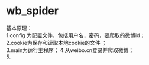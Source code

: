 # wb_spider


基本原理：    
1.config 为配置文件，包括用户名，密码，要爬取的微博id；    
2.cookie为保存和读取本地cookie的文件 ；   
3.main为运行主程序；
4.从weibo.cn登录并爬取微博；  
5.